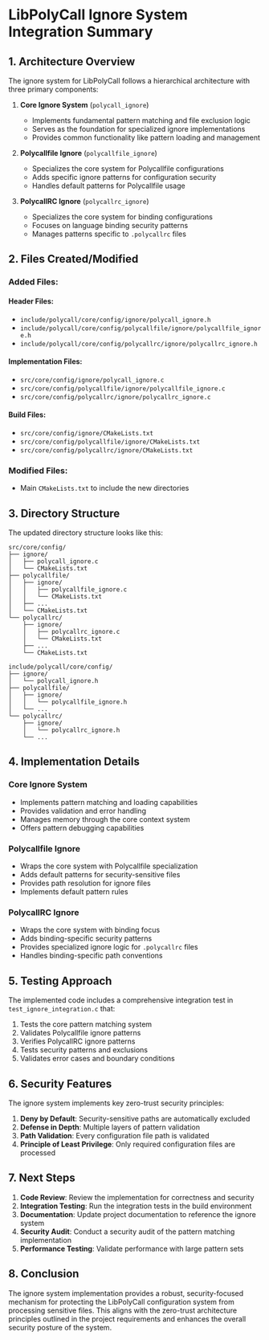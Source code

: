 # LibPolyCall Ignore System Integration Summary

## 1. Architecture Overview

The ignore system for LibPolyCall follows a hierarchical architecture with three primary components:

1. **Core Ignore System** (`polycall_ignore`)
   - Implements fundamental pattern matching and file exclusion logic
   - Serves as the foundation for specialized ignore implementations
   - Provides common functionality like pattern loading and management

2. **Polycallfile Ignore** (`polycallfile_ignore`)
   - Specializes the core system for Polycallfile configurations
   - Adds specific ignore patterns for configuration security
   - Handles default patterns for Polycallfile usage

3. **PolycallRC Ignore** (`polycallrc_ignore`)
   - Specializes the core system for binding configurations
   - Focuses on language binding security patterns
   - Manages patterns specific to `.polycallrc` files

## 2. Files Created/Modified

### Added Files:

#### Header Files:
- `include/polycall/core/config/ignore/polycall_ignore.h`
- `include/polycall/core/config/polycallfile/ignore/polycallfile_ignore.h` 
- `include/polycall/core/config/polycallrc/ignore/polycallrc_ignore.h`

#### Implementation Files:
- `src/core/config/ignore/polycall_ignore.c`
- `src/core/config/polycallfile/ignore/polycallfile_ignore.c`
- `src/core/config/polycallrc/ignore/polycallrc_ignore.c`

#### Build Files:
- `src/core/config/ignore/CMakeLists.txt`
- `src/core/config/polycallfile/ignore/CMakeLists.txt`
- `src/core/config/polycallrc/ignore/CMakeLists.txt`

### Modified Files:
- Main `CMakeLists.txt` to include the new directories

## 3. Directory Structure

The updated directory structure looks like this:

```
src/core/config/
├── ignore/
│   ├── polycall_ignore.c
│   └── CMakeLists.txt
├── polycallfile/
│   ├── ignore/
│   │   ├── polycallfile_ignore.c
│   │   └── CMakeLists.txt
│   ├── ...
│   └── CMakeLists.txt
└── polycallrc/
    ├── ignore/
    │   ├── polycallrc_ignore.c
    │   └── CMakeLists.txt
    ├── ...
    └── CMakeLists.txt

include/polycall/core/config/
├── ignore/
│   └── polycall_ignore.h
├── polycallfile/
│   ├── ignore/
│   │   └── polycallfile_ignore.h
│   └── ...
└── polycallrc/
    ├── ignore/
    │   └── polycallrc_ignore.h
    └── ...
```

## 4. Implementation Details

### Core Ignore System
- Implements pattern matching and loading capabilities
- Provides validation and error handling
- Manages memory through the core context system
- Offers pattern debugging capabilities

### Polycallfile Ignore
- Wraps the core system with Polycallfile specialization
- Adds default patterns for security-sensitive files
- Provides path resolution for ignore files
- Implements default pattern rules

### PolycallRC Ignore
- Wraps the core system with binding focus
- Adds binding-specific security patterns
- Provides specialized ignore logic for `.polycallrc` files
- Handles binding-specific path conventions

## 5. Testing Approach

The implemented code includes a comprehensive integration test in `test_ignore_integration.c` that:

1. Tests the core pattern matching system
2. Validates Polycallfile ignore patterns 
3. Verifies PolycallRC ignore patterns
4. Tests security patterns and exclusions
5. Validates error cases and boundary conditions

## 6. Security Features

The ignore system implements key zero-trust security principles:

1. **Deny by Default**: Security-sensitive paths are automatically excluded
2. **Defense in Depth**: Multiple layers of pattern validation
3. **Path Validation**: Every configuration file path is validated
4. **Principle of Least Privilege**: Only required configuration files are processed

## 7. Next Steps

1. **Code Review**: Review the implementation for correctness and security
2. **Integration Testing**: Run the integration tests in the build environment
3. **Documentation**: Update project documentation to reference the ignore system
4. **Security Audit**: Conduct a security audit of the pattern matching implementation
5. **Performance Testing**: Validate performance with large pattern sets

## 8. Conclusion

The ignore system implementation provides a robust, security-focused mechanism for protecting the LibPolyCall configuration system from processing sensitive files. This aligns with the zero-trust architecture principles outlined in the project requirements and enhances the overall security posture of the system.